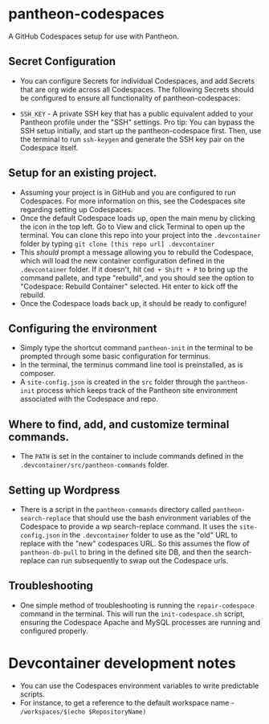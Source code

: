 # pantheon-codespaces
A GitHub Codespaces setup for use with Pantheon.

## Secret Configuration
- You can configure Secrets for individual Codespaces, and add Secrets that are org wide across all Codespaces. The following Secrets should be configured to ensure all functionality of pantheon-codespaces:

* `SSH_KEY` - A private SSH key that has a public equivalent added to your Pantheon profile under the "SSH" settings. Pro tip: You can bypass the SSH setup initially, and start up the pantheon-codespace first. Then, use the terminal to run `ssh-keygen` and generate the SSH key pair on the Codespace itself.

## Setup for an existing project.
- Assuming your project is in GitHub and you are configured to run Codespaces. For more information on this, see the Codespaces site regarding setting up Codespaces.
- Once the default Codespace loads up, open the main menu by clicking the icon in the top left. Go to View and click Terminal to open up the terminal. You can clone this repo into your project into the `.devcontainer` folder by typing `git clone [this repo url] .devcontainer`
- This *should* prompt a message allowing you to rebuild the Codespace, which will load the new container configuration defined in the `.devcontainer` folder. If it doesn't, hit `Cmd + Shift + P` to bring up the command pallete, and type "rebuild", and you should see the option to "Codespace: Rebuild Container" selected. Hit enter to kick off the rebuild.
- Once the Codespace loads back up, it should be ready to configure!

## Configuring the environment
- Simply type the shortcut command `pantheon-init` in the terminal to be prompted through some basic configuration for terminus.
- In the terminal, the terminus command line tool is preinstalled, as is composer.
- A `site-config.json` is created in the `src` folder through the `pantheon-init` process which keeps track of the Pantheon site environment associated with the Codespace and repo.

## Where to find, add, and customize terminal commands.
- The `PATH` is set in the container to include commands defined in the `.devcontainer/src/pantheon-commands` folder.

## Setting up Wordpress
- There is a script in the `pantheon-commands` directory called `pantheon-search-replace` that should use the bash environment variables of the Codespace to provide a wp search-replace command. It uses the `site-config.json` in the `.devcontainer` folder to use as the "old" URL to replace with the "new" codespaces URL. So this assumes the flow of `pantheon-db-pull` to bring in the defined site DB, and then the search-replace can run subsequently to swap out the Codespace urls.

## Troubleshooting
- One simple method of troubleshooting is running the `repair-codespace` command in the terminal. This will run the `init-codespace.sh` script, ensuring the Codespace Apache and MySQL processes are running and configured properly.

# Devcontainer development notes
- You can use the Codespaces environment variables to write predictable scripts.
- For instance, to get a reference to the default workspace name - `/workspaces/$(echo $RepositoryName)`